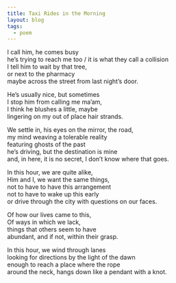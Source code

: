 ```yaml
---
title: Taxi Rides in the Morning
layout: blog
tags:
  - poem
---
```


I call him, he comes busy  
he’s trying to reach me too / it is what they call a collision  
I tell him to wait by that tree,  
or next to the pharmacy  
maybe across the street from last night’s door.  

He’s usually nice, but sometimes  
I stop him from calling me ma’am,  
I think he blushes a little, maybe  
lingering on my out of place hair strands.  

We settle in, his eyes on the mirror, the road,  
my mind weaving a tolerable reality  
featuring ghosts of the past  
he’s driving, but the destination is mine  
and, in here, it is no secret, I don’t know where that goes.  

In this hour, we are quite alike,  
Him and I, we want the same things,  
not to have to have this arrangement  
not to have to wake up this early  
or drive through the city with questions on our faces.  

Of how our lives came to this,  
Of ways in which we lack,  
things that others seem to have  
abundant, and if not, within their grasp.  

In this hour, we wind through lanes  
looking for directions by the light of the dawn  
enough to reach a place where the rope  
around the neck, hangs down like a pendant with a knot.  
